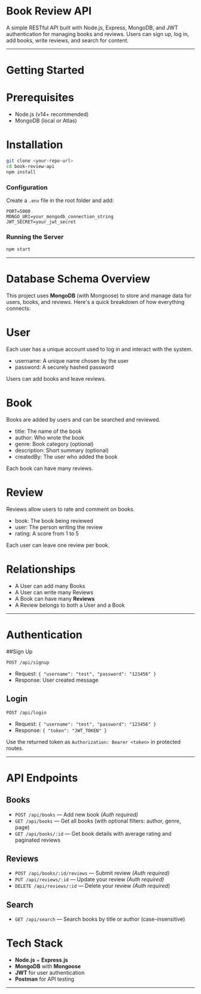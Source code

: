 
# Book Review API

A simple RESTful API built with Node.js, Express, MongoDB, and JWT authentication for managing books and reviews. Users can sign up, log in, add books, write reviews, and search for content.

---

# Getting Started

# Prerequisites

* Node.js (v14+ recommended)
* MongoDB (local or Atlas)

# Installation

```bash
git clone <your-repo-url>
cd book-review-api
npm install
```

### Configuration

Create a `.env` file in the root folder and add:

```env
PORT=5000
MONGO_URI=your_mongodb_connection_string
JWT_SECRET=your_jwt_secret
```

### Running the Server

```bash
npm start
```

---

# Database Schema Overview

This project uses **MongoDB** (with Mongoose) to store and manage data for users, books, and reviews. Here's a quick breakdown of how everything connects:

# User

Each user has a unique account used to log in and interact with the system.

* username: A unique name chosen by the user
* password: A securely hashed password

Users can add books and leave reviews.

# Book

Books are added by users and can be searched and reviewed.

* title: The name of the book
* author: Who wrote the book
* genre: Book category (optional)
* description: Short summary (optional)
* createdBy: The user who added the book

Each book can have many reviews.

# Review

Reviews allow users to rate and comment on books.

* book: The book being reviewed
* user: The person writing the review
* rating: A score from 1 to 5


Each user can leave one review per book.

# Relationships

* A User can add many Books
* A User can write many Reviews
* A Book can have many **Reviews**
* A Review belongs to both a User and a Book

-----------------------------------------------------------

# Authentication

##Sign Up

`POST /api/signup`

* Request: `{ "username": "test", "password": "123456" }`
* Response: User created message

## Login

`POST /api/login`

* Request: `{ "username": "test", "password": "123456" }`
* Response: `{ "token": "JWT_TOKEN" }`

Use the returned token as `Authorization: Bearer <token>` in protected routes.

-----------------------------------------------------------------------------------------

# API Endpoints

##  Books

* `POST /api/books` — Add new book *(Auth required)*
* `GET /api/books` — Get all books (with optional filters: author, genre, page)
* `GET /api/books/:id` — Get book details with average rating and paginated reviews

## Reviews

* `POST /api/books/:id/reviews` — Submit review *(Auth required)*
* `PUT /api/reviews/:id` — Update your review *(Auth required)*
* `DELETE /api/reviews/:id` — Delete your review *(Auth required)*

## Search

* `GET /api/search` — Search books by title or author (case-insensitive)

# Tech Stack

* **Node.js** + **Express.js**
* **MongoDB** with **Mongoose**
* **JWT** for user authentication
* **Postman** for API testing

---------------------------------------------------------------------------


